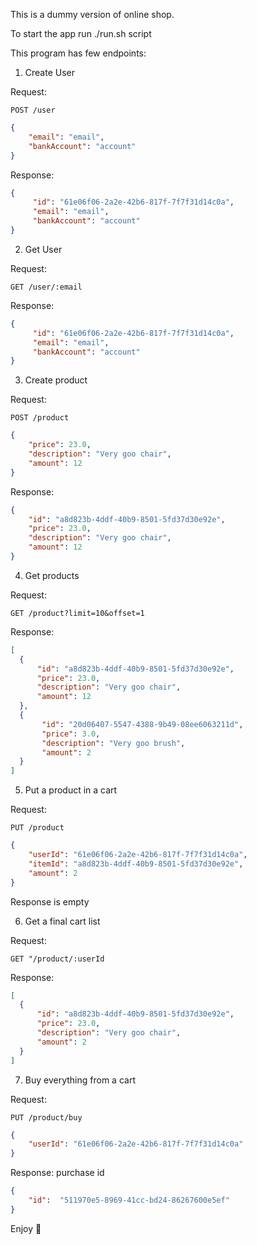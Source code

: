 This is a dummy version of online shop.

To start the app run ./run.sh script

This program has few endpoints:

1. Create User

Request: 

``POST /user``
```json
{
    "email": "email",
    "bankAccount": "account"
}
```
Response: 
```json
{
     "id": "61e06f06-2a2e-42b6-817f-7f7f31d14c0a",
     "email": "email",
     "bankAccount": "account"
}
```
2. Get User

Request: 

``GET /user/:email``

Response: 
```json
{
     "id": "61e06f06-2a2e-42b6-817f-7f7f31d14c0a",
     "email": "email",
     "bankAccount": "account"
}
```

3. Create product

Request:

``POST /product``
```json
{
    "price": 23.0,
    "description": "Very goo chair",
    "amount": 12
}
```

Response:

```json
{
    "id": "a8d823b-4ddf-40b9-8501-5fd37d30e92e",
    "price": 23.0,
    "description": "Very goo chair",
    "amount": 12
}
```

4. Get products

Request:

``GET /product?limit=10&offset=1``

Response: 

```json
[
  {
      "id": "a8d823b-4ddf-40b9-8501-5fd37d30e92e",
      "price": 23.0,
      "description": "Very goo chair",
      "amount": 12
  },
  {
       "id": "20d06407-5547-4388-9b49-08ee6063211d",
       "price": 3.0,
       "description": "Very goo brush",
       "amount": 2
  }
]
```

5. Put a product in a cart

Request:

``PUT /product``
```json
{
    "userId": "61e06f06-2a2e-42b6-817f-7f7f31d14c0a",
    "itemId": "a8d823b-4ddf-40b9-8501-5fd37d30e92e",
    "amount": 2 
}
```

Response is empty

6. Get a final cart list

Request:

``GET "/product/:userId``

Response:

```json
[
  {
      "id": "a8d823b-4ddf-40b9-8501-5fd37d30e92e",
      "price": 23.0,
      "description": "Very goo chair",
      "amount": 2
  }
]
```

7. Buy everything from a cart

Request:

``PUT /product/buy``
```json
{
    "userId": "61e06f06-2a2e-42b6-817f-7f7f31d14c0a"
}
```

Response: purchase id

```json
{
    "id":  "511970e5-8969-41cc-bd24-86267600e5ef"
}
``` 

Enjoy :eyes:
